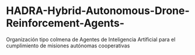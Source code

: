 # HADRA-Hybrid-Autonomous-Drone-Reinforcement-Agents-
Organización tipo colmena de Agentes de Inteligencia Artificial para el cumplimiento de misiones autónomas cooperativas
